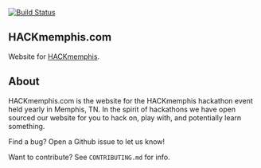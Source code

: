 [![Build Status](https://travis-ci.org/HackMemphis/HACKmemphis.com.svg?branch=master)](https://travis-ci.org/HackMemphis/HACKmemphis.com)

## HACKmemphis.com

Website for [HACKmemphis](http://www.HACKmemphis.com).

## About

HACKmemphis.com is the website for the HACKmemphis hackathon event held yearly in Memphis, TN. In the spirit of hackathons we have open sourced our website for you to hack on, play with, and potentially learn something. 

Find a bug? Open a Github issue to let us know!

Want to contribute? See ```CONTRIBUTING.md``` for info.
